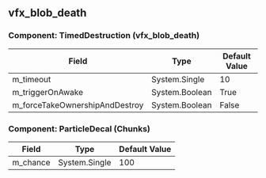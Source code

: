## vfx_blob_death

### Component: TimedDestruction (vfx_blob_death)

|Field|Type|Default Value|
|-----|----|-------------|
|m_timeout|System.Single|10|
|m_triggerOnAwake|System.Boolean|True|
|m_forceTakeOwnershipAndDestroy|System.Boolean|False|

### Component: ParticleDecal (Chunks)

|Field|Type|Default Value|
|-----|----|-------------|
|m_chance|System.Single|100|

